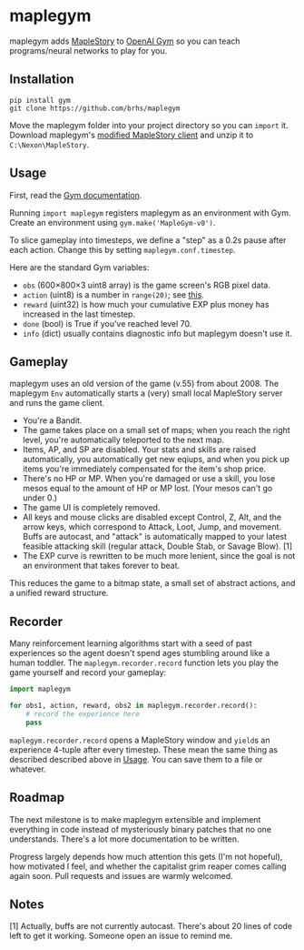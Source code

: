 # maplegym

maplegym adds [MapleStory](http://maplestory.nexon.net) to [OpenAI
Gym](https://gym.openai.com/) so you can teach programs/neural
networks to play for you.

## Installation

```
pip install gym
git clone https://github.com/brhs/maplegym
```

Move the maplegym folder into your project directory so you can
`import` it. Download maplegym's [modified MapleStory client](#) and
unzip it to `C:\Nexon\MapleStory`.

## Usage

First, read the [Gym documentation](https://gym.openai.com/docs).

Running `import maplegym` registers maplegym as an environment with
Gym. Create an environment using `gym.make('MapleGym-v0')`.

To slice gameplay into timesteps, we define a "step" as a 0.2s pause
after each action. Change this by setting `maplegym.conf.timestep`.

Here are the standard Gym variables:

 *  `obs` (600×800×3 uint8 array) is the game screen's RGB pixel data.
 *  `action` (uint8) is a number in `range(20)`; see [this](actions.md).
 *  `reward` (uint32) is how much your cumulative EXP plus money has increased
    in the last timestep.
 *  `done` (bool) is True if you've reached level 70.
 *  `info` (dict) usually contains diagnostic info but maplegym doesn't use it.

## Gameplay

maplegym uses an old version of the game (v.55) from about 2008. The
maplegym `Env` automatically starts a (very) small local MapleStory
server and runs the game client.

 *  You're a Bandit.
 *  The game takes place on a small set of maps; when you reach
    the right level, you're automatically teleported to the next map.
 *  Items, AP, and SP are disabled. Your stats and skills are raised
    automatically, you automatically get new eqiups, and when you pick
    up items you're immediately compensated for the item's shop price.
 *  There's no HP or MP. When you're damaged or use a skill, you lose mesos
    equal to the amount of HP or MP lost. (Your mesos can't go under 0.)
 *  The game UI is completely removed.
 *  All keys and mouse clicks are disabled except Control, Z, Alt, and
    the arrow keys, which correspond to Attack, Loot, Jump, and movement.
    Buffs are autocast, and "attack" is automatically mapped to
    your latest feasible attacking skill (regular attack, Double Stab,
    or Savage Blow). [1]
 *  The EXP curve is rewritten to be much more lenient, since the goal
    is not an environment that takes
    forever to beat.

This reduces the game to a bitmap state, a small set of abstract
actions, and a unified reward structure.

## Recorder

Many reinforcement learning algorithms start with a seed of past
experiences so the agent doesn't spend ages stumbling around like a
human toddler. The `maplegym.recorder.record` function lets you play
the game yourself and record your gameplay:

```python
import maplegym

for obs1, action, reward, obs2 in maplegym.recorder.record():
    # record the experience here
    pass
```

`maplegym.recorder.record` opens a MapleStory window and `yield`s an
experience 4-tuple after every timestep. These mean the same thing as
described described above in [Usage](#usage).  You can save them to a
file or whatever.

## Roadmap

The next milestone is to make maplegym extensible and implement
everything in code instead of mysteriously binary patches that no one
understands. There's a lot more documentation to be written.

Progress largely depends how much attention this gets (I'm not
hopeful), how motivated I feel, and whether the capitalist grim reaper
comes calling again soon. Pull requests and issues are warmly
welcomed.

## Notes

[1] Actually, buffs are not currently autocast. There's about 20 lines of code
left to get it working. Someone open an issue to remind me.
